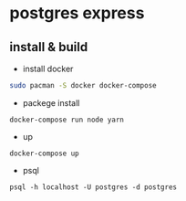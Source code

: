 # postgres express

## install & build

* install docker
```sh
sudo pacman -S docker docker-compose
```
* packege install 
```
docker-compose run node yarn
```
* up
```
docker-compose up
```
* psql
```
psql -h localhost -U postgres -d postgres
```

